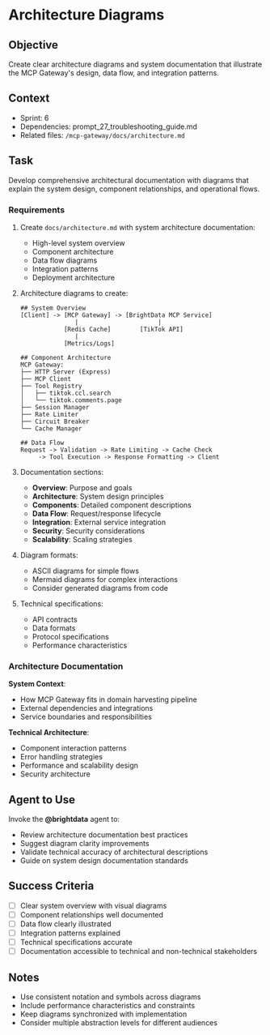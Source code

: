 # Architecture Diagrams

## Objective

Create clear architecture diagrams and system documentation that illustrate the MCP Gateway's design, data flow, and integration patterns.

## Context

- Sprint: 6
- Dependencies: prompt_27_troubleshooting_guide.md
- Related files: `/mcp-gateway/docs/architecture.md`

## Task

Develop comprehensive architectural documentation with diagrams that explain the system design, component relationships, and operational flows.

### Requirements

1. Create `docs/architecture.md` with system architecture documentation:
   - High-level system overview
   - Component architecture
   - Data flow diagrams
   - Integration patterns
   - Deployment architecture
2. Architecture diagrams to create:

   ```
   ## System Overview
   [Client] -> [MCP Gateway] -> [BrightData MCP Service]
                  |                      |
               [Redis Cache]        [TikTok API]
                  |
               [Metrics/Logs]

   ## Component Architecture
   MCP Gateway:
   ├── HTTP Server (Express)
   ├── MCP Client
   ├── Tool Registry
   │   ├── tiktok.ccl.search
   │   └── tiktok.comments.page
   ├── Session Manager
   ├── Rate Limiter
   ├── Circuit Breaker
   └── Cache Manager

   ## Data Flow
   Request -> Validation -> Rate Limiting -> Cache Check
        -> Tool Execution -> Response Formatting -> Client
   ```

3. Documentation sections:
   - **Overview**: Purpose and goals
   - **Architecture**: System design principles
   - **Components**: Detailed component descriptions
   - **Data Flow**: Request/response lifecycle
   - **Integration**: External service integration
   - **Security**: Security considerations
   - **Scalability**: Scaling strategies
4. Diagram formats:
   - ASCII diagrams for simple flows
   - Mermaid diagrams for complex interactions
   - Consider generated diagrams from code
5. Technical specifications:
   - API contracts
   - Data formats
   - Protocol specifications
   - Performance characteristics

### Architecture Documentation

**System Context**:

- How MCP Gateway fits in domain harvesting pipeline
- External dependencies and integrations
- Service boundaries and responsibilities

**Technical Architecture**:

- Component interaction patterns
- Error handling strategies
- Performance and scalability design
- Security architecture

## Agent to Use

Invoke the **@brightdata** agent to:

- Review architecture documentation best practices
- Suggest diagram clarity improvements
- Validate technical accuracy of architectural descriptions
- Guide on system design documentation standards

## Success Criteria

- [ ] Clear system overview with visual diagrams
- [ ] Component relationships well documented
- [ ] Data flow clearly illustrated
- [ ] Integration patterns explained
- [ ] Technical specifications accurate
- [ ] Documentation accessible to technical and non-technical stakeholders

## Notes

- Use consistent notation and symbols across diagrams
- Include performance characteristics and constraints
- Keep diagrams synchronized with implementation
- Consider multiple abstraction levels for different audiences
